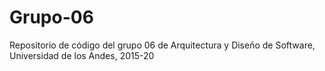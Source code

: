# Grupo-06
Repositorio de código del grupo 06 de Arquitectura y Diseño de Software, Universidad de los Andes, 2015-20
